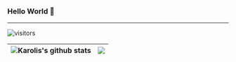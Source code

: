 ### Hello World 👋

---

![visitors](https://komarev.com/ghpvc/?username=Karolinskis&color=green)

| <img align="center" src="https://github-readme-stats.vercel.app/api?username=Karolinskis&show_icons=true&include_all_commits=true&theme=dark&hide_border=true" alt="Karolis's github stats" /> | <img align="center" src="https://github-readme-stats.vercel.app/api/top-langs/?username=Karolinskis&layout=compact&theme=dark&hide_border=true" /> |
| ------------- | ------------- |
